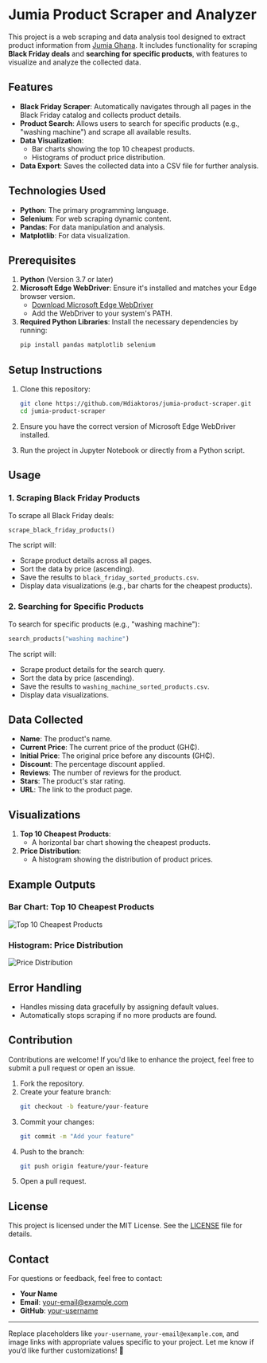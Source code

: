 # Jumia Product Scraper and Analyzer

This project is a web scraping and data analysis tool designed to extract product information from [Jumia Ghana](https://www.jumia.com.gh). It includes functionality for scraping **Black Friday deals** and **searching for specific products**, with features to visualize and analyze the collected data.

## Features

- **Black Friday Scraper**: Automatically navigates through all pages in the Black Friday catalog and collects product details.
- **Product Search**: Allows users to search for specific products (e.g., "washing machine") and scrape all available results.
- **Data Visualization**:
  - Bar charts showing the top 10 cheapest products.
  - Histograms of product price distribution.
- **Data Export**: Saves the collected data into a CSV file for further analysis.

## Technologies Used

- **Python**: The primary programming language.
- **Selenium**: For web scraping dynamic content.
- **Pandas**: For data manipulation and analysis.
- **Matplotlib**: For data visualization.

## Prerequisites

1. **Python** (Version 3.7 or later)
2. **Microsoft Edge WebDriver**: Ensure it's installed and matches your Edge browser version.
   - [Download Microsoft Edge WebDriver](https://developer.microsoft.com/en-us/microsoft-edge/tools/webdriver/)
   - Add the WebDriver to your system's PATH.
3. **Required Python Libraries**:
   Install the necessary dependencies by running:
   ```bash
   pip install pandas matplotlib selenium
   ```

## Setup Instructions

1. Clone this repository:
   ```bash
   git clone https://github.com/Hdiaktoros/jumia-product-scraper.git
   cd jumia-product-scraper
   ```

2. Ensure you have the correct version of Microsoft Edge WebDriver installed.

3. Run the project in Jupyter Notebook or directly from a Python script.

## Usage

### 1. Scraping Black Friday Products
To scrape all Black Friday deals:
```python
scrape_black_friday_products()
```
The script will:
- Scrape product details across all pages.
- Sort the data by price (ascending).
- Save the results to `black_friday_sorted_products.csv`.
- Display data visualizations (e.g., bar charts for the cheapest products).

### 2. Searching for Specific Products
To search for specific products (e.g., "washing machine"):
```python
search_products("washing machine")
```
The script will:
- Scrape product details for the search query.
- Sort the data by price (ascending).
- Save the results to `washing_machine_sorted_products.csv`.
- Display data visualizations.

## Data Collected

- **Name**: The product's name.
- **Current Price**: The current price of the product (GH₵).
- **Initial Price**: The original price before any discounts (GH₵).
- **Discount**: The percentage discount applied.
- **Reviews**: The number of reviews for the product.
- **Stars**: The product's star rating.
- **URL**: The link to the product page.

## Visualizations

1. **Top 10 Cheapest Products**:
   - A horizontal bar chart showing the cheapest products.
2. **Price Distribution**:
   - A histogram showing the distribution of product prices.

## Example Outputs

### Bar Chart: Top 10 Cheapest Products
![Top 10 Cheapest Products](images/top_cheapest_products.png)

### Histogram: Price Distribution
![Price Distribution](images/price_distribution.png)

## Error Handling

- Handles missing data gracefully by assigning default values.
- Automatically stops scraping if no more products are found.

## Contribution

Contributions are welcome! If you'd like to enhance the project, feel free to submit a pull request or open an issue.

1. Fork the repository.
2. Create your feature branch:
   ```bash
   git checkout -b feature/your-feature
   ```
3. Commit your changes:
   ```bash
   git commit -m "Add your feature"
   ```
4. Push to the branch:
   ```bash
   git push origin feature/your-feature
   ```
5. Open a pull request.

## License

This project is licensed under the MIT License. See the [LICENSE](LICENSE) file for details.

## Contact

For questions or feedback, feel free to contact:
- **Your Name**
- **Email**: your-email@example.com
- **GitHub**: [your-username](https://github.com/your-username)

---

Replace placeholders like `your-username`, `your-email@example.com`, and image links with appropriate values specific to your project. Let me know if you’d like further customizations! 🚀